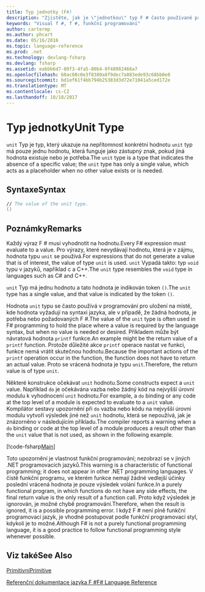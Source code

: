 ```yaml
---
title: Typ jednotky (F#)
description: "Zjistěte, jak je \"jednotkou\" typ F # často používané pro udržení na místě, kde hodnota je vyžadováno pomocí syntaxe jazyka žádná hodnota, je potřeba nebo požadovaných."
keywords: "Visual f #, f #, funkční programování"
author: cartermp
ms.author: phcart
ms.date: 05/16/2016
ms.topic: language-reference
ms.prod: .net
ms.technology: devlang-fsharp
ms.devlang: fsharp
ms.assetid: eabbb6d7-80f3-4fa5-80b4-0f48982466a7
ms.openlocfilehash: 60ac08c0e3f8380a8f9dec7a083ede93c68bb0e8
ms.sourcegitcommit: bd1ef61f4bb794b25383d3d72e71041a5ced172e
ms.translationtype: MT
ms.contentlocale: cs-CZ
ms.lasthandoff: 10/18/2017
---
```

# <a name="unit-type"></a><span data-ttu-id="01381-104">Typ jednotky</span><span class="sxs-lookup"><span data-stu-id="01381-104">Unit Type</span></span>

<span data-ttu-id="01381-105">`unit` Typ je typ, který ukazuje na nepřítomnost konkrétní hodnotu `unit` typ má pouze jednu hodnotu, která funguje jako zástupný znak, pokud jiná hodnota existuje nebo je potřeba.</span><span class="sxs-lookup"><span data-stu-id="01381-105">The `unit` type is a type that indicates the absence of a specific value; the `unit` type has only a single value, which acts as a placeholder when no other value exists or is needed.</span></span>


## <a name="syntax"></a><span data-ttu-id="01381-106">Syntaxe</span><span class="sxs-lookup"><span data-stu-id="01381-106">Syntax</span></span>

```fsharp
// The value of the unit type.
()
```

## <a name="remarks"></a><span data-ttu-id="01381-107">Poznámky</span><span class="sxs-lookup"><span data-stu-id="01381-107">Remarks</span></span>
<span data-ttu-id="01381-108">Každý výraz F # musí vyhodnotit na hodnotu.</span><span class="sxs-lookup"><span data-stu-id="01381-108">Every F# expression must evaluate to a value.</span></span> <span data-ttu-id="01381-109">Pro výrazy, které nevydávají hodnotu, která je v zájmu, hodnota typu `unit` se používá.</span><span class="sxs-lookup"><span data-stu-id="01381-109">For expressions that do not generate a value that is of interest, the value of type `unit` is used.</span></span> <span data-ttu-id="01381-110">`unit` Vypadá takto: typ `void` typu v jazyků, například c a C++.</span><span class="sxs-lookup"><span data-stu-id="01381-110">The `unit` type resembles the `void` type in languages such as C# and C++.</span></span>

<span data-ttu-id="01381-111">`unit` Typ má jednu hodnotu a tato hodnota je indikován token `()`.</span><span class="sxs-lookup"><span data-stu-id="01381-111">The `unit` type has a single value, and that value is indicated by the token `()`.</span></span>

<span data-ttu-id="01381-112">Hodnota `unit` typu se často používá v programování pro uložení na místě, kde hodnota vyžadují na syntaxi jazyka, ale v případě, že žádná hodnota, je potřeba nebo požadovaných F #.</span><span class="sxs-lookup"><span data-stu-id="01381-112">The value of the `unit` type is often used in F# programming to hold the place where a value is required by the language syntax, but when no value is needed or desired.</span></span> <span data-ttu-id="01381-113">Příkladem může být návratová hodnota `printf` funkce.</span><span class="sxs-lookup"><span data-stu-id="01381-113">An example might be the return value of a `printf` function.</span></span> <span data-ttu-id="01381-114">Protože důležité akce `printf` operace nastat ve funkci, funkce nemá vrátit skutečnou hodnotu.</span><span class="sxs-lookup"><span data-stu-id="01381-114">Because the important actions of the `printf` operation occur in the function, the function does not have to return an actual value.</span></span> <span data-ttu-id="01381-115">Proto se vrácená hodnota je typu `unit`.</span><span class="sxs-lookup"><span data-stu-id="01381-115">Therefore, the return value is of type `unit`.</span></span>

<span data-ttu-id="01381-116">Některé konstrukce očekávat `unit` hodnotu.</span><span class="sxs-lookup"><span data-stu-id="01381-116">Some constructs expect a `unit` value.</span></span> <span data-ttu-id="01381-117">Například `do` je očekávána vazba nebo žádný kód na nejvyšší úrovni modulu k vyhodnocení `unit` hodnotu.</span><span class="sxs-lookup"><span data-stu-id="01381-117">For example, a `do` binding or any code at the top level of a module is expected to evaluate to a `unit` value.</span></span> <span data-ttu-id="01381-118">Kompilátor sestavy upozornění při `do` vazba nebo kódu na nejvyšší úrovni modulu vytvoří výsledek jiné než `unit` hodnotu, která se nepoužívá, jak je znázorněno v následujícím příkladu.</span><span class="sxs-lookup"><span data-stu-id="01381-118">The compiler reports a warning when a `do` binding or code at the top level of a module produces a result other than the `unit` value that is not used, as shown in the following example.</span></span>

[!code-fsharp[Main](../../../samples/snippets/fsharp/lang-ref-1/snippet901.fs)]

<span data-ttu-id="01381-119">Toto upozornění je vlastnost funkční programování; nezobrazí se v jiných .NET programovacích jazyků.</span><span class="sxs-lookup"><span data-stu-id="01381-119">This warning is a characteristic of functional programming; it does not appear in other .NET programming languages.</span></span> <span data-ttu-id="01381-120">V čistě funkční programu, ve kterém funkce nemají žádné vedlejší účinky poslední vrácená hodnota je pouze výsledek volání funkce.</span><span class="sxs-lookup"><span data-stu-id="01381-120">In a purely functional program, in which functions do not have any side effects, the final return value is the only result of a function call.</span></span> <span data-ttu-id="01381-121">Proto když výsledek je ignorován, je možné chybě programování.</span><span class="sxs-lookup"><span data-stu-id="01381-121">Therefore, when the result is ignored, it is a possible programming error.</span></span> <span data-ttu-id="01381-122">I když F # není plně funkční programovací jazyk, je vhodné postupovat podle funkční programovací styl, kdykoli je to možné.</span><span class="sxs-lookup"><span data-stu-id="01381-122">Although F# is not a purely functional programming language, it is a good practice to follow functional programming style whenever possible.</span></span>

## <a name="see-also"></a><span data-ttu-id="01381-123">Viz také</span><span class="sxs-lookup"><span data-stu-id="01381-123">See Also</span></span>
[<span data-ttu-id="01381-124">Primitivní</span><span class="sxs-lookup"><span data-stu-id="01381-124">Primitive</span></span>](primitive-types.md)

[<span data-ttu-id="01381-125">Referenční dokumentace jazyka F #</span><span class="sxs-lookup"><span data-stu-id="01381-125">F# Language Reference</span></span>](index.md)
